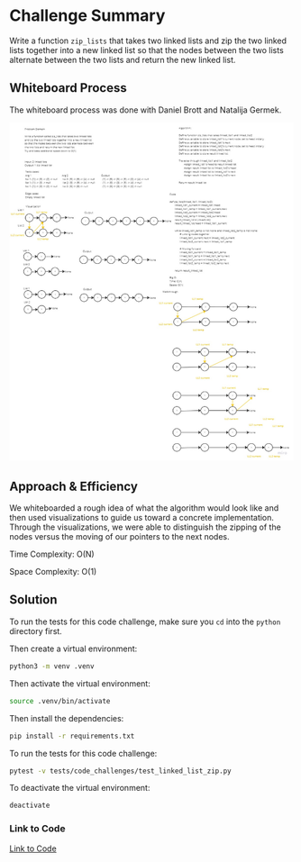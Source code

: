 # Challenge Summary

Write a function `zip_lists` that takes two linked lists and zip the two linked lists together into a new linked list so that the nodes between the two lists alternate between the two lists and return the new linked list.

## Whiteboard Process

The whiteboard process was done with Daniel Brott and Natalija Germek.

![Linked List Zip](linked_list_zip.jpg)

## Approach & Efficiency

We whiteboarded a rough idea of what the algorithm would look like and then used visualizations to guide us toward a concrete implementation. Through the visualizations, we were able to distinguish the zipping of the nodes versus the moving of our pointers to the next nodes.

Time Complexity: O(N)

Space Complexity: O(1)

## Solution

To run the tests for this code challenge, make sure you `cd` into the `python` directory first.

Then create a virtual environment:

```bash
python3 -m venv .venv
```

Then activate the virtual environment:

```bash
source .venv/bin/activate
```

Then install the dependencies:

```bash
pip install -r requirements.txt
```

To run the tests for this code challenge:

```bash
pytest -v tests/code_challenges/test_linked_list_zip.py
```

To deactivate the virtual environment:

```bash
deactivate
```

### Link to Code

[Link to Code](../linked_list_zip.py)
